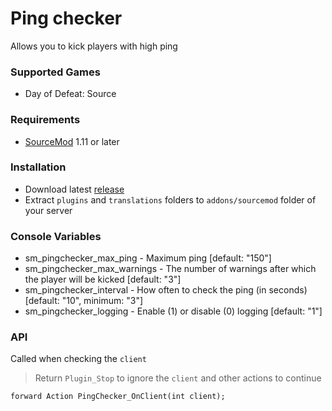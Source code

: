 # Ping checker

Allows you to kick players with high ping

### Supported Games

* Day of Defeat: Source

### Requirements

* [SourceMod](https://www.sourcemod.net) 1.11 or later

### Installation

* Download latest [release](https://github.com/dronelektron/ping-checker/releases)
* Extract `plugins` and `translations` folders to `addons/sourcemod` folder of your server

### Console Variables

* sm_pingchecker_max_ping - Maximum ping [default: "150"]
* sm_pingchecker_max_warnings - The number of warnings after which the player will be kicked [default: "3"]
* sm_pingchecker_interval - How often to check the ping (in seconds) [default: "10", minimum: "3"]
* sm_pingchecker_logging - Enable (1) or disable (0) logging [default: "1"]

### API

Called when checking the `client`

> Return `Plugin_Stop` to ignore the `client` and other actions to continue

```sourcepawn
forward Action PingChecker_OnClient(int client);
```
